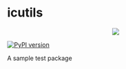 # icutils
<div align="center">
  <img src="ignitarium-logo.png">
</div>

[![PyPI version](https://badge.fury.io/py/icutil-IGNchinmay.svg)](https://badge.fury.io/py/icutil-IGNchinmay)

A sample test package